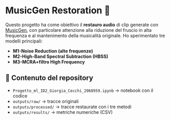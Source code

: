 # MusicGen Restoration 🎵 
Questo progetto ha come obiettivo il **restauro audio** di clip generate con [MusicGen](https://github.com/facebookresearch/audiocraft),
con particolare attenzione alla riduzione del fruscio in alta frequenza e al mantenimento della musicalità originale.
Ho sperimentato tre modelli principali:
- **M1-Noise Reduction (alte frequenze)**
- **M2-High-Band Spectral Subtraction (HBSS)**
- **M3-MCRA+filtro High Frequency**

## 📂 Contenuto del repository
- `Progetto_ml_ID2_Giorgia_Cecchi_2068959.ipynb` → notebook con il codice  
- `outputs/raw/` → tracce originali  
- `outputs/processed/` → tracce restaurate con i tre metodi  
- `outputs/results/` → metriche numeriche (CSV)
